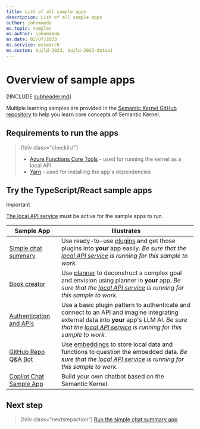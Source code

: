 ```yaml
---
title: List of all sample apps
description: List of all sample apps
author: johnmaeda
ms.topic: samples
ms.author: johnmaeda
ms.date: 02/07/2023
ms.service: mssearch
ms.custom: build-2023, build-2023-dataai
---
```

# Overview of sample apps 

[!INCLUDE [subheader.md](../includes/pat_large.md)]

Multiple learning samples are provided in the [Semantic Kernel GitHub repository](https://github.com/microsoft/semantic-kernel/tree/main/samples) to help you learn core concepts of Semantic Kernel.

## Requirements to run the apps

> [!div class="checklist"]
> * [Azure Functions Core Tools](/azure/azure-functions/functions-run-local) - used for running the kernel as a local API
> * [Yarn](https://yarnpkg.com/getting-started/install) - used for installing the app's dependencies

## Try the TypeScript/React sample apps

> [!IMPORTANT]
> [The local API service](../samples-and-solutions/local-api-service.md) must be active for the sample apps to run.

| Sample App | Illustrates |
|---|---|
| [Simple chat summary](../samples-and-solutions/simple-chat-summary.md) | Use ready-to-use [plugins](../create-plugins/out-of-the-box-plugins.md) and get those plugins into **your** app easily. _Be sure that the [local API service](../samples-and-solutions/local-api-service.md) is running for this sample to work._ |
| [Book creator](../samples-and-solutions/book-creator.md) | Use [planner](../create-chains/planner.md) to deconstruct a complex goal and envision using planner in **your** app. _Be sure that the [local API service](../samples-and-solutions/local-api-service.md) is running for this sample to work._ |
| [Authentication and APIs](../samples-and-solutions/authentication-api.md) | Use a basic plugin pattern to authenticate and connect to an API and imagine integrating external data into **your** app's LLM AI. _Be sure that the [local API service](../samples-and-solutions/local-api-service.md) is running for this sample to work._ |
| [GitHub Repo Q&A Bot](../samples-and-solutions/github-repo-qa-bot.md) | Use [embeddings](../memories/index.md) to store local data and functions to question the embedded data. _Be sure that the [local API service](../samples-and-solutions/local-api-service.md) is running for this sample to work._ |
| [Copilot Chat Sample App](../samples-and-solutions/copilot-chat.md) | Build your own chatbot based on the Semantic Kernel. |

## Next step

> [!div class="nextstepaction"]
> [Run the simple chat summary app](../samples-and-solutions/simple-chat-summary.md)
